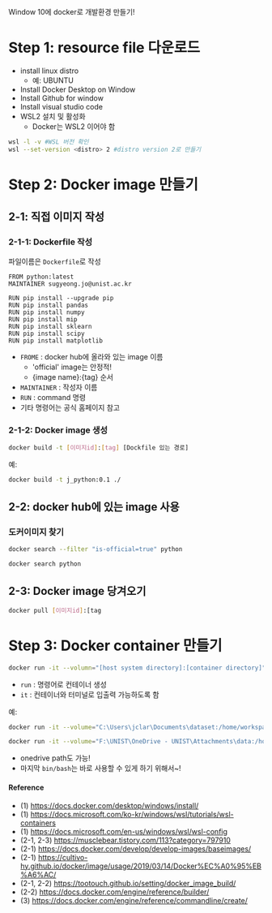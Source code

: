 Window 10에 docker로 개발환경 만들기!

# Step 1: resource file 다운로드
- install linux distro 
    -  예: UBUNTU 
- Install Docker Desktop on Window
- Install Github for window
- Install visual studio code
- WSL2 설치 및 활성화
    - Docker는 WSL2 이어야 함 
```bash
wsl -l -v #WSL 버전 확인
wsl --set-version <distro> 2 #distro version 2로 만들기
```

# Step 2: Docker image 만들기 
## 2-1: 직접 이미지 작성
### 2-1-1: Dockerfile 작성
파일이름은 `Dockerfile`로 작성
```vim
FROM python:latest
MAINTAINER sugyeong.jo@unist.ac.kr

RUN pip install --upgrade pip
RUN pip install pandas
RUN pip install numpy
RUN pip install mip
RUN pip install sklearn
RUN pip install scipy
RUN pip install matplotlib
```
- `FROME` : docker hub에 올라와 있는 image 이름 
    - 'official' image는 안정적! 
    - {image name}:{tag} 순서
- `MAINTAINER` : 작성자 이름
- `RUN` : command 명령
- 기타 명령어는 공식 홈페이지 참고


### 2-1-2: Docker image 생성
```bash
docker build -t [이미지id]:[tag] [Dockfile 있는 경로]
```
예:
```bash
docker build -t j_python:0.1 ./
```
## 2-2: docker hub에 있는 image 사용
### 도커이미지 찾기
```bash
docker search --filter "is-official=true" python 

docker search python
```

## 2-3: Docker image 당겨오기 
```bash
docker pull [이미지id]:[tag
```

# Step 3: Docker container 만들기
```bash
docker run -it --volumn="[host system directory]:[container directory]" --name [container name] [이미지id]:[tag] [ARG...]
```
- `run` : 명령어로 컨테이너 생성
- `it` : 컨테이너와 터미널로 입출력 가능하도록 함

예:
```bash
docker run -it --volume="C:\Users\jclar\Documents\dataset:/home/workspace" --name j_python j_python:0.1 /bin/bash

docker run -it --volume="F:\UNIST\OneDrive - UNIST\Attachments\data:/home/workspace" --name j_python j_python:0.1 /bin/bash
```
- onedrive path도 가능! 
- 마지막 `bin/bash`는 바로 사용할 수 있게 하기 위해서~!

#### Reference
- (1) https://docs.docker.com/desktop/windows/install/
- (1) https://docs.microsoft.com/ko-kr/windows/wsl/tutorials/wsl-containers
- (1) https://docs.microsoft.com/en-us/windows/wsl/wsl-config
- (2-1, 2-3) https://musclebear.tistory.com/113?category=797910
- (2-1) https://docs.docker.com/develop/develop-images/baseimages/
- (2-1) https://cultivo-hy.github.io/docker/image/usage/2019/03/14/Docker%EC%A0%95%EB%A6%AC/
- (2-1, 2-2) https://tootouch.github.io/setting/docker_image_build/
- (2-2) https://docs.docker.com/engine/reference/builder/
- (3) https://docs.docker.com/engine/reference/commandline/create/
